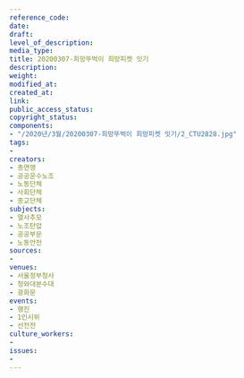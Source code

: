 ```yaml
---
reference_code: 
date: 
draft: 
level_of_description: 
media_type: 
title: 20200307-희망뚜벅이 희망피켓 잇기
description: 
weight: 
modified_at: 
created_at: 
link: 
public_access_status: 
copyright_status: 
components:
- "/2020년/3월/20200307-희망뚜벅이 희망피켓 잇기/2_CTU2828.jpg"
tags:
- 
creators:
- 총연맹
- 공공운수노조
- 노동단체
- 사회단체
- 종교단체
subjects:
- 열사추모
- 노조탄압
- 공공부문
- 노동안전
sources:
- 
venues:
- 서울정부청사
- 청와대분수대
- 광화문
events:
- 행진
- 1인시위
- 선전전
culture_workers:
- 
issues:
- 
---
```

